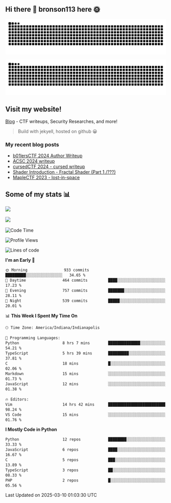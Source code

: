 ## Hi there 👋 bronson113 here 🌞
<div align="center">

![GitHub Snake Light](https://raw.githubusercontent.com/bronson113/bronson113/snake/github-snake.svg#gh-light-mode-only)

![GitHub Snake dark](https://raw.githubusercontent.com/bronson113/bronson113/snake/github-snake-dark.svg#gh-dark-mode-only)

</div>

## Visit my website!
[Blog](https://bronson113.github.io/) - CTF writeups, Security Researches, and more! 

> Build with jekyell, hosted on github 😀

### My recent blog posts

<!-- BLOG-POST-LIST:START -->
- [b01lersCTF 2024 Author Writeup](http://blog.bronson113.org/2024/04/15/b01lersctf-2024-author-writeup.html)
- [ACSC 2024 writeup](http://blog.bronson113.org/2024/04/03/acsc-2024-writeup.html)
- [cursedCTF 2024 - cursed writeup](http://blog.bronson113.org/2024/04/03/cursed.html)
- [Shader Introduction - Fractal Shader &lpar;Part 1 /???&rpar;](http://blog.bronson113.org/2024/03/12/shader-introduction-fractal-shader-part-1.html)
- [MapleCTF 2023 - lost-in-space](http://blog.bronson113.org/2023/10/03/maplectf-2023-lost-in-space.html)
<!-- BLOG-POST-LIST:END -->

## Some of my stats 📊
![](https://github-readme-stats-sigma-five.vercel.app/api?username=bronson113&theme=transparent&show_icons=true)

![](https://github-readme-stats-sigma-five.vercel.app/api/top-langs/?username=bronson113&theme=transparent&layout=compact&card_width=445)



<!--START_SECTION:waka-->
![Code Time](http://img.shields.io/badge/Code%20Time-1%2C100%20hrs%2013%20mins-blue)

![Profile Views](http://img.shields.io/badge/Profile%20Views-1-blue)

![Lines of code](https://img.shields.io/badge/From%20Hello%20World%20I%27ve%20Written-1.9%20million%20lines%20of%20code-blue)

**I'm an Early 🐤** 

```text
🌞 Morning                933 commits         █████████░░░░░░░░░░░░░░░░   34.65 % 
🌆 Daytime                464 commits         ████░░░░░░░░░░░░░░░░░░░░░   17.23 % 
🌃 Evening                757 commits         ███████░░░░░░░░░░░░░░░░░░   28.11 % 
🌙 Night                  539 commits         █████░░░░░░░░░░░░░░░░░░░░   20.01 % 
```


📊 **This Week I Spent My Time On** 

```text
🕑︎ Time Zone: America/Indiana/Indianapolis

💬 Programming Languages: 
Python                   8 hrs 7 mins        ██████████████░░░░░░░░░░░   54.21 % 
TypeScript               5 hrs 39 mins       █████████░░░░░░░░░░░░░░░░   37.81 % 
C                        18 mins             █░░░░░░░░░░░░░░░░░░░░░░░░   02.06 % 
Markdown                 15 mins             ░░░░░░░░░░░░░░░░░░░░░░░░░   01.73 % 
JavaScript               12 mins             ░░░░░░░░░░░░░░░░░░░░░░░░░   01.38 % 

🔥 Editors: 
Vim                      14 hrs 42 mins      █████████████████████████   98.24 % 
VS Code                  15 mins             ░░░░░░░░░░░░░░░░░░░░░░░░░   01.76 % 
```

**I Mostly Code in Python** 

```text
Python                   12 repos            ████████░░░░░░░░░░░░░░░░░   33.33 % 
JavaScript               6 repos             ████░░░░░░░░░░░░░░░░░░░░░   16.67 % 
C                        5 repos             ███░░░░░░░░░░░░░░░░░░░░░░   13.89 % 
TypeScript               3 repos             ██░░░░░░░░░░░░░░░░░░░░░░░   08.33 % 
PHP                      2 repos             █░░░░░░░░░░░░░░░░░░░░░░░░   05.56 % 
```




 Last Updated on 2025-03-10 01:03:30 UTC
<!--END_SECTION:waka-->
